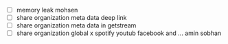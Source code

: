- [ ] memory leak mohsen
- [ ] share organization meta data deep link
- [ ] share organization meta data in getstream
- [ ] share organization global x spotify youtub facebook and ... amin sobhan